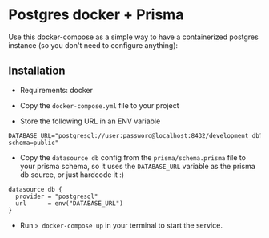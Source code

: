 # Postgres docker + Prisma

Use this docker-compose as a simple way to have a containerized postgres instance (so you don't need to configure anything):

## Installation

- Requirements: docker

- Copy the `docker-compose.yml` file to your project

- Store the following URL in an ENV variable

```
DATABASE_URL="postgresql://user:password@localhost:8432/development_db?schema=public"
```

- Copy the `datasource db` config from the `prisma/schema.prisma` file to your prisma schema, so it uses the `DATABASE_URL` variable as the prisma db source, or just hardcode it :)

```
datasource db {
  provider = "postgresql"
  url      = env("DATABASE_URL")
}
```

- Run `> docker-compose up` in your terminal to start the service.
